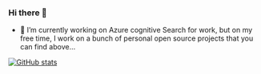 ### Hi there 👋

- 🔭 I’m currently working on Azure cognitive Search for work, but on my free time, I work on a bunch of personal open source projects that you can find above...

[![GitHub stats](https://github-readme-stats.vercel.app/api?username=bleroy)](https://github.com/anuraghazra/github-readme-stats)
